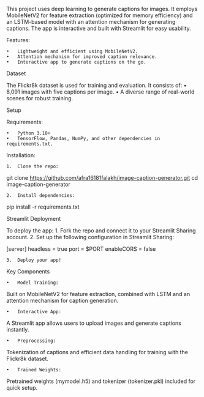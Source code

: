 This project uses deep learning to generate captions for images. It employs MobileNetV2 for feature extraction (optimized for memory efficiency) and an LSTM-based model with an attention mechanism for generating captions. The app is interactive and built with Streamlit for easy usability.

Features:

	•	Lightweight and efficient using MobileNetV2.
	•	Attention mechanism for improved caption relevance.
	•	Interactive app to generate captions on the go.
 

Dataset

The Flickr8k dataset is used for training and evaluation. It consists of:
	•	8,091 images with five captions per image.
	•	A diverse range of real-world scenes for robust training.

Setup

Requirements:

	•	Python 3.10+
	•	TensorFlow, Pandas, NumPy, and other dependencies in requirements.txt.

Installation:

	1.	Clone the repo:

git clone https://github.com/afra16181falakh/image-caption-generator.git
cd image-caption-generator


	2.	Install dependencies:

pip install -r requirements.txt

Streamlit Deployment

To deploy the app:
	1.	Fork the repo and connect it to your Streamlit Sharing account.
	2.	Set up the following configuration in Streamlit Sharing:

[server]
headless = true
port = $PORT
enableCORS = false


	3.	Deploy your app!
 
Key Components

	•	Model Training:
Built on MobileNetV2 for feature extraction, combined with LSTM and an attention mechanism for caption generation.

	•	Interactive App:
A Streamlit app allows users to upload images and generate captions instantly.

	•	Preprocessing:
Tokenization of captions and efficient data handling for training with the Flickr8k dataset.

	•	Trained Weights:
Pretrained weights (mymodel.h5) and tokenizer (tokenizer.pkl) included for quick setup.
